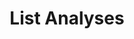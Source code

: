 ---
title: List Analyses
excerpt: List all analyses that have been performed.
api:
  file: openapi (2).json
  operationId: list_analyses
hidden: false
---
